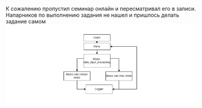 К сожалению пропустил семинар онлайн и пересматривал его в записи.
Напарников по выполнению задания не нашел и пришлось делать задание самом
![Блоксхема](Блок-схема.png)
